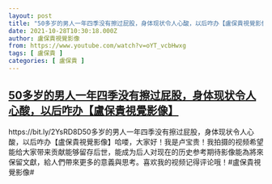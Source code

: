 ```yaml
---
layout: post
title: "50多岁的男人一年四季没有擦过屁股，身体现状令人心酸，以后咋办【盧保貴視覺影像】"
date: 2021-10-28T10:30:18.000Z
author: 盧保貴視覺影像
from: https://www.youtube.com/watch?v=oYT_vcbHwxg
tags: [ 盧保貴 ]
categories: [ 盧保貴 ]
---
```

<!--1635417018000-->
[50多岁的男人一年四季没有擦过屁股，身体现状令人心酸，以后咋办【盧保貴視覺影像】](https://www.youtube.com/watch?v=oYT_vcbHwxg)
------

<div>
https://bit.ly/2YsRD8D50多岁的男人一年四季没有擦过屁股，身体现状令人心酸，以后咋办【盧保貴視覺影像】哈喽，大家好！我是卢宝贵！我拍摄的视频希望能给大家带来贡献能够留存后世，能成为后人对现在的历史参考期待影像能為將來保留文獻，給人們帶來更多的意義與思考。喜欢我的视频记得评论哦！#盧保貴視覺影像#
</div>
